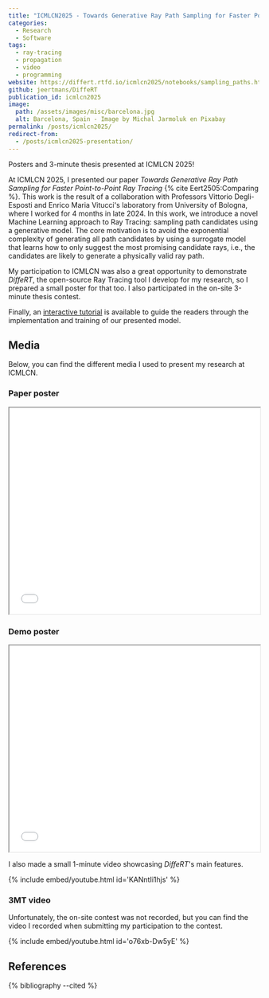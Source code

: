 ```yaml
---
title: "ICMLCN2025 - Towards Generative Ray Path Sampling for Faster Point-to-Point Ray Tracing"
categories:
  - Research
  - Software
tags:
  - ray-tracing
  - propagation
  - video
  - programming
website: https://differt.rtfd.io/icmlcn2025/notebooks/sampling_paths.html
github: jeertmans/DiffeRT
publication_id: icmlcn2025
image:
  path: /assets/images/misc/barcelona.jpg
  alt: Barcelona, Spain - Image by Michal Jarmoluk en Pixabay
permalink: /posts/icmlcn2025/
redirect-from:
  - /posts/icmlcn2025-presentation/
---
```


Posters and 3-minute thesis presented at ICMLCN 2025!

<!--more-->

At ICMLCN 2025, I presented our paper
*Towards Generative Ray Path Sampling for Faster Point-to-Point Ray Tracing*
{% cite Eert2505:Comparing %}. This work is the result of a collaboration with Professors Vittorio Degli-Esposti and Enrico Maria Vitucci's laboratory
from University of Bologna, where I worked for 4 months in late 2024.
In this work, we introduce a novel Machine Learning approach to Ray Tracing:
sampling path candidates using a generative model. The core motivation is to avoid the
exponential complexity of generating all path candidates by using a surrogate model that
learns how to only suggest the most promising candidate rays, i.e., the candidates are
likely to generate a physically valid ray path.

My participation to ICMLCN was also a great opportunity to demonstrate *DiffeRT*,
the open-source Ray Tracing tool I develop for my research, so I prepared
a small poster for that too. I also participated in the on-site 3-minute thesis contest.

Finally, an
[interactive tutorial](https://differt.rtfd.io/icmlcn2025/notebooks/sampling_paths.html)
is available to guide the readers through the implementation and training of our presented model.

## Media

Below, you can find the different media I used to present my research at ICMLCN.

### Paper poster

<iframe src="/assets/pdf/2025-05-27-icmlcn-paper-poster.pdf" width="100%" height="415px" allowfullscreen></iframe>

### Demo poster

<iframe src="/assets/pdf/2025-05-27-icmlcn-demo-poster.pdf" width="100%" height="415px" allowfullscreen></iframe>

I also made a small 1-minute video showcasing *DiffeRT*'s main features.

{% include embed/youtube.html id='KANntIi1hjs' %}

### 3MT video

Unfortunately, the on-site contest was not recorded, but you can find the video I recorded when submitting my participation to the contest.

{% include embed/youtube.html id='o76xb-Dw5yE' %}

## References

{% bibliography --cited %}
